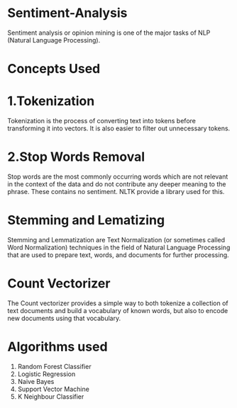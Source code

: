 # Sentiment-Analysis
Sentiment analysis or opinion mining is one of the major tasks of NLP (Natural Language Processing).
# Concepts Used
# 1.Tokenization
Tokenization is the process of converting text into tokens before transforming it into vectors. It is also easier to filter out unnecessary tokens.
# 2.Stop Words  Removal
Stop words are the most commonly occurring words which are not relevant in the context of the data and do not contribute any deeper meaning to the phrase. These contains no sentiment. NLTK provide a library used for this.
# Stemming and Lematizing
Stemming and Lemmatization are Text Normalization (or sometimes called Word Normalization) techniques in the field of Natural Language Processing that are used to prepare text, words, and documents for further processing.
# Count Vectorizer
The Count vectorizer provides a simple way to both tokenize a collection of text documents and build a vocabulary of known words, but also to encode new documents using that vocabulary.
# Algorithms used
  1. Random Forest Classifier
  2. Logistic Regression
  3. Naive Bayes
  4. Support Vector Machine
  5. K Neighbour Classifier
